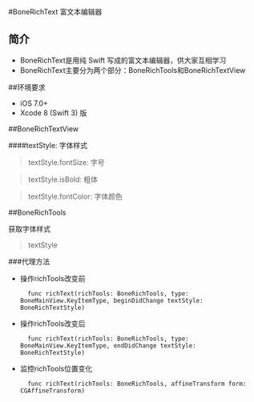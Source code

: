 #BoneRichText 富文本编辑器
## 简介

* BoneRichText是用纯 Swift 写成的富文本编辑器，供大家互相学习
* BoneRichText主要分为两个部分：BoneRichTools和BoneRichTextView

##环境要求

* iOS 7.0+
* Xcode 8 (Swift 3) 版

##BoneRichTextView

####textStyle: 字体样式

> textStyle.fontSize: 字号

> textStyle.isBold: 粗体

> textStyle.fontColor: 字体颜色

##BoneRichTools

获取字体样式
> textStyle

###代理方法

* 操作richTools改变前
	
		func richText(richTools: BoneRichTools, type: BoneMainView.KeyItemType, beginDidChange textStyle: BoneRichTextStyle)

* 操作richTools改变后
		
		func richText(richTools: BoneRichTools, type: BoneMainView.KeyItemType, endDidChange textStyle: BoneRichTextStyle)
    
* 监控richTools位置变化    
    
		func richText(richTools: BoneRichTools, affineTransform form: CGAffineTransform)
   
   
   